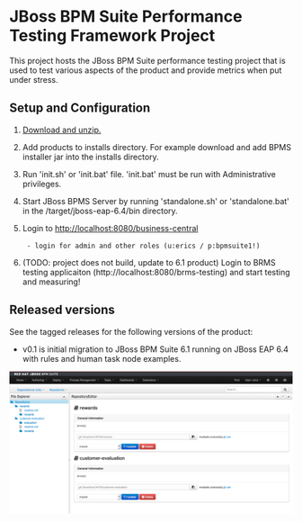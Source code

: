 JBoss BPM Suite Performance Testing Framework Project
=====================================================

This project hosts the JBoss BPM Suite performance testing project that is used to test various aspects of the product and
provide metrics when put under stress.


Setup and Configuration
-----------------------
1. [Download and unzip.](https://github.com/eschabell/jboss-bpms-performance-testing-framework/archive/master.zip)

2. Add products to installs directory. For example download and add BPMS installer jar into the installs directory.

3. Run 'init.sh' or 'init.bat' file. 'init.bat' must be run with Administrative privileges.

4. Start JBoss BPMS Server by running 'standalone.sh' or 'standalone.bat' in the <path-to-project>/target/jboss-eap-6.4/bin
	 directory.

5. Login to [http://localhost:8080/business-central](http://localhost:8080/business-central)

    ```
     - login for admin and other roles (u:erics / p:bpmsuite1!)
    ```

7. (TODO: project does not build, update to 6.1 product) Login to BRMS testing applicaiton (http://localhost:8080/brms-testing) and start testing and measuring!


Released versions
-----------------
See the tagged releases for the following versions of the product:

- v0.1 is initial migration to JBoss BPM Suite 6.1 running on JBoss EAP 6.4 with rules and human task node examples.


![Demo projects](https://raw.githubusercontent.com/eschabell/jboss-bpms-performance-testing-framework/master/docs/demo-images/projects.png)
